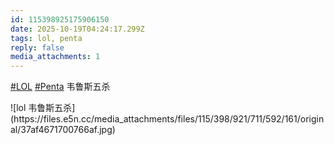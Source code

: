```yaml
---
id: 115398925175906150
date: 2025-10-19T04:24:17.299Z
tags: lol, penta
reply: false
media_attachments: 1
---
```


<p><a href="https://e5n.cc/tags/LOL" class="mention hashtag" rel="tag">#<span>LOL</span></a> <a href="https://e5n.cc/tags/Penta" class="mention hashtag" rel="tag">#<span>Penta</span></a> 韦鲁斯五杀</p>
![lol 韦鲁斯五杀](https://files.e5n.cc/media_attachments/files/115/398/921/711/592/161/original/37af4671700766af.jpg)
